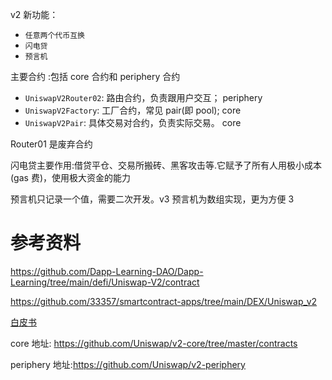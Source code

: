 v2 新功能：

- `任意两个代币互换`
- `闪电贷`
- `预言机`

主要合约 :包括 core 合约和 periphery 合约

- `UniswapV2Router02`: 路由合约，负责跟用户交互； periphery
- `UniswapV2Factory`: 工厂合约，常见 pair(即 pool); core
- `UniswapV2Pair`: 具体交易对合约，负责实际交易。 core

Router01 是废弃合约

闪电贷主要作用:借贷平仓、交易所搬砖、黑客攻击等.它赋予了所有人用极小成本(gas 费)，使用极大资金的能力

预言机只记录一个值，需要二次开发。v3 预言机为数组实现，更为方便 3

# 参考资料

https://github.com/Dapp-Learning-DAO/Dapp-Learning/tree/main/defi/Uniswap-V2/contract

https://github.com/33357/smartcontract-apps/tree/main/DEX/Uniswap_v2

[白皮书](https://zhuanlan.zhihu.com/p/255190320)

core 地址: https://github.com/Uniswap/v2-core/tree/master/contracts

periphery 地址:https://github.com/Uniswap/v2-periphery
